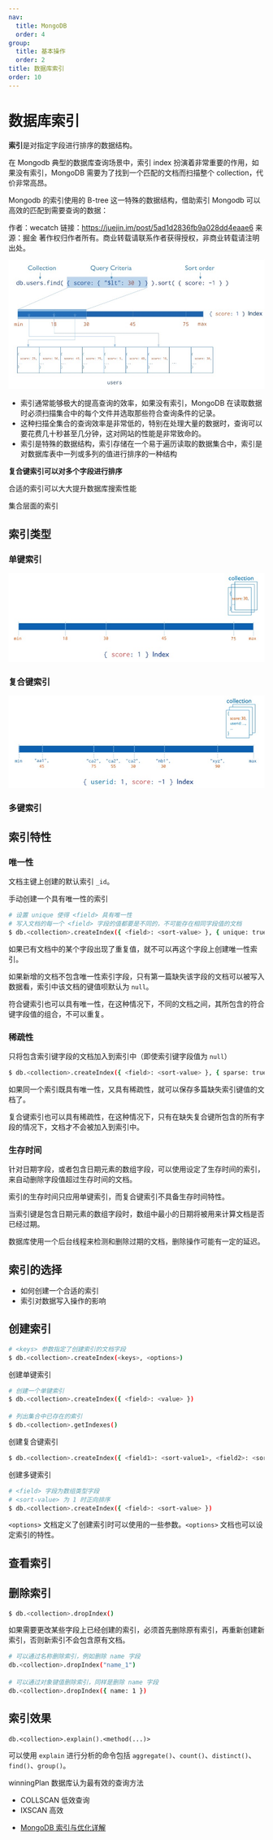 ```yaml
---
nav:
  title: MongoDB
  order: 4
group:
  title: 基本操作
  order: 2
title: 数据库索引
order: 10
---
```


# 数据库索引

**索引**是对指定字段进行排序的数据结构。

在 Mongodb 典型的数据库查询场景中，索引 index 扮演着非常重要的作用，如果没有索引，MongoDB 需要为了找到一个匹配的文档而扫描整个 collection，代价非常高昂。

Mongodb 的索引使用的 B-tree 这一特殊的数据结构，借助索引 Mongodb 可以高效的匹配到需要查询的数据：

作者：wecatch
链接：https://juejin.im/post/5ad1d2836fb9a028dd4eaae6
来源：掘金
著作权归作者所有。商业转载请联系作者获得授权，非商业转载请注明出处。

![](../../assets/mongodb/mongodb-indexes.jpg)

- 索引通常能够极大的提高查询的效率，如果没有索引，MongoDB 在读取数据时必须扫描集合中的每个文件并选取那些符合查询条件的记录。
- 这种扫描全集合的查询效率是非常低的，特别在处理大量的数据时，查询可以要花费几十秒甚至几分钟，这对网站的性能是非常致命的。
- 索引是特殊的数据结构，索引存储在一个易于遍历读取的数据集合中，索引是对数据库表中一列或多列的值进行排序的一种结构

**复合键索引可以对多个字段进行排序**

合适的索引可以大大提升数据库搜索性能

集合层面的索引

## 索引类型

### 单键索引

![](../../assets/mongodb/mongodb-single-index.jpg)

### 复合键索引

![](../../assets/mongodb/mongodb-compound-index.jpg)

### 多键索引

## 索引特性

### 唯一性

文档主键上创建的默认索引 `_id`。

手动创建一个具有唯一性的索引

```bash
# 设置 unique 使得 <field> 具有唯一性
# 写入文档的每一个 <field> 字段的值都要是不同的，不可能存在相同字段值的文档
$ db.<collection>.createIndex({ <field>: <sort-value> }, { unique: true })
```

如果已有文档中的某个字段出现了重复值，就不可以再这个字段上创建唯一性索引。

如果新增的文档不包含唯一性索引字段，只有第一篇缺失该字段的文档可以被写入数据看，索引中该文档的键值呗默认为 `null`。

符合键索引也可以具有唯一性，在这种情况下，不同的文档之间，其所包含的符合键字段值的组合，不可以重复。

### 稀疏性

只将包含索引键字段的文档加入到索引中（即使索引键字段值为 `null`）

```bash
$ db.<collection>.createIndex({ <field>: <sort-value> }, { sparse: true })
```

如果同一个索引既具有唯一性，又具有稀疏性，就可以保存多篇缺失索引键值的文档了。

复合键索引也可以具有稀疏性，在这种情况下，只有在缺失复合键所包含的所有字段的情况下，文档才不会被加入到索引中。

### 生存时间

针对日期字段，或者包含日期元素的数组字段，可以使用设定了生存时间的索引，来自动删除字段值超过生存时间的文档。

索引的生存时间只应用单键索引，而复合键索引不具备生存时间特性。

当索引键是包含日期元素的数组字段时，数组中最小的日期将被用来计算文档是否已经过期。

数据库使用一个后台线程来检测和删除过期的文档，删除操作可能有一定的延迟。

## 索引的选择

- 如何创建一个合适的索引
- 索引对数据写入操作的影响

## 创建索引

```bash
# <keys> 参数指定了创建索引的文档字段
$ db.<collection>.createIndex(<keys>, <options>)


```

创建单键索引

```bash
# 创建一个单键索引
$ db.<collection>.createIndex({ <field>: <value> })

# 列出集合中已存在的索引
$ db.<collection>.getIndexes()
```

创建复合键索引

```bash
$ db.<collection>.createIndex({ <field1>: <sort-value1>, <field2>: <sort-value2> })
```

创建多键索引

```bash
# <field> 字段为数组类型字段
# <sort-value> 为 1 时正向排序
$ db.<collection>.createIndex({ <field>: <sort-value> })
```

`<options>` 文档定义了创建索引时可以使用的一些参数。`<options>` 文档也可以设定索引的特性。

## 查看索引

## 删除索引

```bash
$ db.<collection>.dropIndex()
```

如果需要更改某些字段上已经创建的索引，必须首先删除原有索引，再重新创建新索引，否则新索引不会包含原有文档。

```bash
# 可以通过名称删除索引，例如删除 name 字段
db.<collection>.dropIndex("name_1")

# 可以通过对象键值删除索引，同样是删除 name 字段
db.<collection>.dropIndex({ name: 1 })
```

## 索引效果

`db.<collection>.explain().<method(...)>`

可以使用 `explain` 进行分析的命令包括 `aggregate()`、`count()`、`distinct()`、`find()`、`group()`。

winningPlan 数据库认为最有效的查询方法

- COLLSCAN 低效查询
- IXSCAN 高效

* [MongoDB 索引与优化详解](https://juejin.im/post/5cc455f5f265da0389329c3b)
